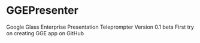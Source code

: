 # GGEPresenter
Google Glass Enterprise Presentation Teleprompter
Version 0.1 beta
First try on creating GGE app on GitHub
